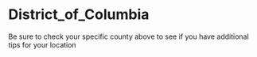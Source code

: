 # District_of_Columbia
Be sure to check your specific county above to see if you have additional tips for your location
